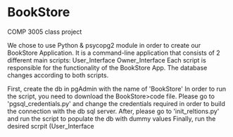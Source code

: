 # BookStore
COMP 3005 class project

We chose to use Python & psycopg2 module in order to create our BookStore Application. It is a command-line application that consists of 2 different main scripts: 
User_Interface
Owner_Interface
Each script is responsible for the functionality of the BookStore App. The database changes according to both scripts. 

First, create the db in pgAdmin with the name of 'BookStore' 
In order to run the script, you need to download the BookStore>code file. 
Please go to 'pgsql_credentials.py' and change the credentials required in order to build the connection with the db sql server.
After, please go to 'init_reltions.py' and run the script to populate the db with dummy values
Finally, run the desired scrpit (User_Interface
